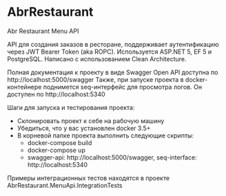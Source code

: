 # AbrRestaurant
Abr Restaurant Menu API

API для создания заказов в ресторане, поддерживает аутентификацию через JWT Bearer Token (aka ROPC).
Используется ASP.NET 5, EF 5 и PostgreSQL. Написано с использованием Clean Architecture.


Полная документация к проекту в виде Swagger Open API доступна по http://localhost:5000/swagger
Также, при запуске проекта в docker-контейнере поднимется seq-интерфейс для просмотра логов. Он доступен по http://localhost:5340


Шаги для запуска и тестирования проекта:
- Склонировать проект к себе на рабочую машину
- Убедиться, что у вас установлен docker 3.5+
- В корневой папке проекта выполнить следующие скрипты:
  - docker-compose build
  - docker-compose up
  - swagger-api: http://localhost:5000/swagger, seq-interface: http://localhost:5340
  
Примеры интеграционных тестов находятся в проекте AbrRestaurant.MenuApi.IntegrationTests
